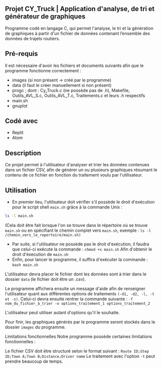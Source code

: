 ## Projet CY_Truck | Application d'analyse, de tri et générateur de graphiques
Programme codé en langage C, qui permet l'analyse, le tri et la génération de graphiques à partir d'un fichier de données contenant l’ensemble des données de trajets routiers.

## Pré-requis 
Il est nécessaire d'avoir les fichiers et documents suivants afin que le programme fonctionne correctement :
- images (si non présent -> créé par le programme)
- data (il faut le créer manuellement si non présent)
- progc ; dont : Cy_Truck.c (ne possède pas de .h), Makefile, Outils_AVL_S.c, Outils_AVL_T.c, Traitements.c et leurs .h respectifs
- main.sh
- gnuplot

## Codé avec 
- Replit 
- Atom

## Description
Ce projet permet à l'utilisateur d'analyser et trier les données contenues dans un fichier CSV, afin de générer un ou plusieurs graphiques résumant le contenu de ce fichier en fonction du traitement voulu par l'utilisateur.

## Utilisation

- En premier lieu, l'utilisateur doit vérifier s'il possède le droit d'exécution pour le script shell `main.sh` grâce à la commande Unix :

```bash
ls -l main.sh
```
(Cela doit être fait lorsque l'on se trouve dans le répertoire où se trouve `main.sh` ou en spécifiant le chemin complet vers `main.sh`, 
  exemple : 
  ```ls -l /chemin_vers_le_repertoire/main.sh)```

  - Par suite, si l'utilisateur ne possède pas le droit d'exécution, il faudra que celui-ci exécute la commande :
        ```chmod +x main.sh```
    Afin d'obtenir le droit d'éxecution de `main.sh`
  - Enfin, pour lancer le programme, il suffira d'exécuter la commande :
      ```bash main.sh```

L'utilisateur devra placer le fichier dont les données sont à trier dans le dossier `data` (le fichier doit être un .csv).

Le programme affichera ensuite un message d'aide afin de renseigner l'utilisateur quant aux différentes options de traitements `(-d1, -d2, -l, -t et -s)`. Celui-ci devra ensuite rentrer la commande suivante :
  ```-f nom_du_fichier_à_trier -o options_traitement_1 options_traitement_2```

L'utilisateur peut utiliser autant d'options qu'il le souhaite.

Pour finir, les graphiques générés par le programme seront stockés dans le dossier `images` du programme.

Limitations fonctionnelles
Notre programme possède certaines limitations fonctionnelles :

Le fichier CSV doit être structuré selon le format suivant : `Route ID;Step ID;Town A;Town B;Distance;Driver name`
Le traitement avec l'option `-t` peut prendre beaucoup de temps.
